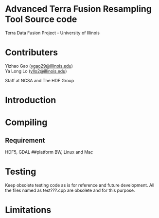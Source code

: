 # Advanced Terra Fusion Resampling Tool Source code
Terra Data Fusion Project - University of Illinois

# Contributers
Yizhao Gao (ygao29@illinois.edu)  
Ya Long Lo (yllo2@illinois.edu)

Staff at NCSA and The HDF Group

# Introduction


# Compiling
## Requirement
HDF5, GDAL
##platform
BW, Linux and Mac

# Testing

Keep obsolete testing code as is for reference and future development. All the files named as test???.cpp are obsolete and for this purpose.

# Limitations

